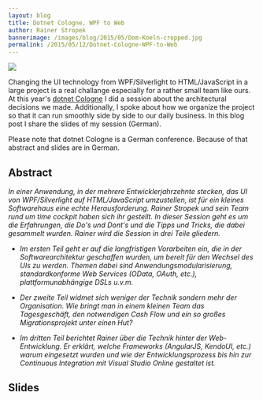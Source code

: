 ```yaml
---
layout: blog
title: Dotnet Cologne, WPF to Web
author: Rainer Stropek
bannerimage: /images/blog/2015/05/Dom-Koeln-cropped.jpg
permalink: /2015/05/12/Dotnet-Cologne-WPF-to-Web
---
```


<p class="floatRight" xmlns="http://www.w3.org/1999/xhtml">
  <img src="{{site.baseurl}}/images/blog/2015/05/Dom-Koeln-klein.jpg" />
</p><p xmlns="http://www.w3.org/1999/xhtml">Changing the UI technology from WPF/Silverlight to HTML/JavaScript in a large project is a real challange especially for a rather small team like ours. At this year's <a href="http://dotnet-cologne.de/" target="_blank">dotnet Cologne</a> I did a session about the architectural decisions we made. Additionally, I spoke about how we organize the project so that it can run smoothly side by side to our daily business. In this blog post I share the slides of my session (German).</p><p xmlns="http://www.w3.org/1999/xhtml">Please note that dotnet Cologne is a German conference. Because of that abstract and slides are in German.</p><h2 xmlns="http://www.w3.org/1999/xhtml">Abstract</h2><p xmlns="http://www.w3.org/1999/xhtml">
  <em>In einer Anwendung, in der mehrere Entwicklerjahrzehnte stecken, das UI von WPF/Silverlight auf HTML/JavaScript umzustellen, ist für ein kleines Softwarehaus eine echte Herausforderung. Rainer Stropek und sein Team rund um time cockpit haben sich ihr gestellt. In dieser Session geht es um die Erfahrungen, die Do's und Dont's und die Tipps und Tricks, die dabei gesammelt wurden. Rainer wird die Session in drei Teile gliedern.</em>
</p><ul xmlns="http://www.w3.org/1999/xhtml">
  <li>
    <em>Im ersten Teil geht er auf die langfristigen Vorarbeiten ein, die in der Softwarearchitektur geschaffen wurden, um bereit für den Wechsel des UIs zu werden. Themen dabei sind Anwendungsmodularisierung, standardkonforme Web Services (OData, OAuth, etc.), plattformunabhängige DSLs u.v.m.</em>
  </li>
</ul><ul xmlns="http://www.w3.org/1999/xhtml">
  <li>
    <em>Der zweite Teil widmet sich weniger der Technik sondern mehr der Organisation. Wie bringt man in einem kleinen Team das Tagesgeschäft, den notwendigen Cash Flow und ein so großes Migrationsprojekt unter einen Hut?</em>
  </li>
</ul><ul xmlns="http://www.w3.org/1999/xhtml">
  <li>
    <em>Im dritten Teil berichtet Rainer über die Technik hinter der Web-Entwicklung. Er erklärt, welche Frameworks (AngularJS, KendoUI, etc.) warum eingesetzt wurden und wie der Entwicklungsprozess bis hin zur Continuous Integration mit Visual Studio Online gestaltet ist.</em>
  </li>
</ul><h2 xmlns="http://www.w3.org/1999/xhtml">Slides</h2><script async="async" class="speakerdeck-embed" data-id="6c2c4f55ed04406092adadb7ae24823d" data-ratio="1.77777777777778" src="//speakerdeck.com/assets/embed.js" xmlns="http://www.w3.org/1999/xhtml"></script>